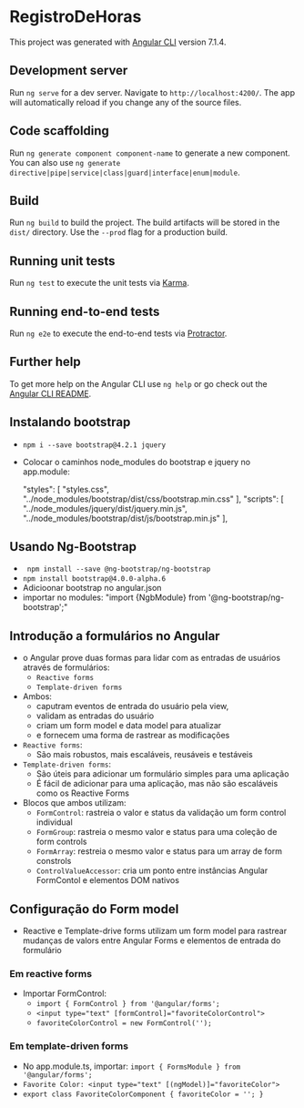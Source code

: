 # RegistroDeHoras

This project was generated with [Angular CLI](https://github.com/angular/angular-cli) version 7.1.4.

## Development server

Run `ng serve` for a dev server. Navigate to `http://localhost:4200/`. The app will automatically reload if you change any of the source files.

## Code scaffolding

Run `ng generate component component-name` to generate a new component. You can also use `ng generate directive|pipe|service|class|guard|interface|enum|module`.

## Build

Run `ng build` to build the project. The build artifacts will be stored in the `dist/` directory. Use the `--prod` flag for a production build.

## Running unit tests

Run `ng test` to execute the unit tests via [Karma](https://karma-runner.github.io).

## Running end-to-end tests

Run `ng e2e` to execute the end-to-end tests via [Protractor](http://www.protractortest.org/).

## Further help

To get more help on the Angular CLI use `ng help` or go check out the [Angular CLI README](https://github.com/angular/angular-cli/blob/master/README.md).


## Instalando bootstrap

- `npm i --save bootstrap@4.2.1 jquery`
- Colocar o caminhos node_modules do bootstrap e jquery no app.module:
    
    "styles": [
    "styles.css",
    "../node_modules/bootstrap/dist/css/bootstrap.min.css"
  ],
  "scripts": [
    "../node_modules/jquery/dist/jquery.min.js",
    "../node_modules/bootstrap/dist/js/bootstrap.min.js"
  ],

## Usando Ng-Bootstrap

- ` npm install --save @ng-bootstrap/ng-bootstrap`
- `npm install bootstrap@4.0.0-alpha.6`
- Adicioonar bootstrap no angular.json 
- importar no modules: "import {NgbModule} from '@ng-bootstrap/ng-bootstrap';"

## Introdução a formulários no Angular

- o Angular prove duas formas para lidar com as entradas de usuários através de formulários:
  - `Reactive forms`
  - `Template-driven forms`
- Ambos:
  - caputram eventos de entrada do usuário pela view, 
  - validam as entradas do usuário
  - criam um form model e data model para atualizar
  - e fornecem uma forma de rastrear as modificações
- `Reactive forms`:
  - São mais robustos, mais escaláveis, reusáveis e testáveis
- `Template-driven forms`:
  - São úteis para adicionar um formulário simples para uma aplicação
  - É fácil de adicionar para uma aplicação, mas não são escaláveis como os Reactive Forms
- Blocos que ambos utilizam:
  - `FormControl`: rastreia o valor e status da validação um form control individual
  - `FormGroup`: rastreia o mesmo valor e status para uma coleção de form controls
  - `FormArray`: restreia o mesmo valor e status para um array de form constrols
  - `ControlValueAccessor`: cria um ponto entre instâncias Angular FormContol e elementos DOM nativos

## Configuração do Form model

- Reactive e Template-drive forms utilizam um form model para rastrear mudanças de valors entre Angular Forms e elementos de entrada do formulário

### Em reactive forms


- Importar FormControl: 
  - `import { FormControl } from '@angular/forms';`
  - `<input type="text" [formControl]="favoriteColorControl">`
  - `favoriteColorControl = new FormControl('');`

### Em template-driven forms

- No app.module.ts, importar: `import { FormsModule } from '@angular/forms';`
- `Favorite Color: <input type="text" [(ngModel)]="favoriteColor">`
- `export class FavoriteColorComponent { favoriteColor = ''; }`
